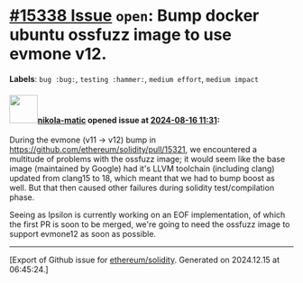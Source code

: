 # [\#15338 Issue](https://github.com/ethereum/solidity/issues/15338) `open`: Bump docker ubuntu ossfuzz image to use evmone v12.
**Labels**: `bug :bug:`, `testing :hammer:`, `medium effort`, `medium impact`


#### <img src="https://avatars.githubusercontent.com/u/4415530?u=dc3db70e8fbd03f92ca81ee173d57774ce61084d&v=4" width="50">[nikola-matic](https://github.com/nikola-matic) opened issue at [2024-08-16 11:31](https://github.com/ethereum/solidity/issues/15338):

During the evmone (v11 -> v12) bump in https://github.com/ethereum/solidity/pull/15321, we encountered a multitude of problems with the ossfuzz image; it would seem like the base image (maintained by Google) had it's LLVM toolchain (including clang) updated from clang15 to 18, which meant that we had to bump boost as well. But that then caused other failures during solidity test/compilation phase.

Seeing as Ipsilon is currently working on an EOF implementation, of which the first PR is soon to be merged, we're going to need the ossfuzz image to support evmone12 as soon as possible.




-------------------------------------------------------------------------------



[Export of Github issue for [ethereum/solidity](https://github.com/ethereum/solidity). Generated on 2024.12.15 at 06:45:24.]
